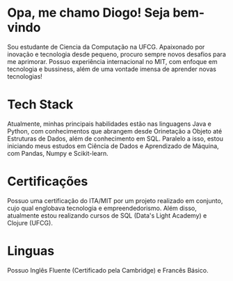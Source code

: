 # Opa, me chamo Diogo! Seja bem-vindo
Sou estudante de Ciencia da Computação na UFCG. Apaixonado por inovação e tecnologia desde pequeno, procuro sempre novos desafios para me aprimorar. Possuo experiência internacional no MIT, com enfoque em tecnologia e bussiness, além de uma vontade imensa de aprender novas tecnologias!


# Tech Stack
Atualmente, minhas principais habilidades estão nas linguagens Java e Python, com conhecimentos que abrangem desde Orinetação a Objeto até Estruturas de Dados, além de conhecimento em SQL. Paralelo a isso, estou iniciando meus estudos em Ciência de Dados e Aprendizado de Máquina, com Pandas, Numpy e Scikit-learn.

# Certificações
Possuo uma certificação do ITA/MIT por um projeto realizado em conjunto, cujo qual englobava tecnologia e empreendedorismo. Além disso, atualmente estou realizando cursos de SQL (Data's Light Academy) e Clojure (UFCG).

# Linguas
Possuo Inglês Fluente (Certificado pela Cambridge) e Francês Básico.
